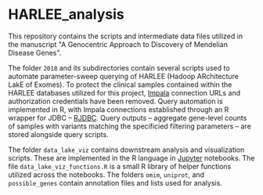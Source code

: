 # HARLEE_analysis

This repository contains the scripts and intermediate data files utilized in the manuscript "A Genocentric Approach to Discovery of Mendelian Disease Genes".

The folder `2018` and its subdirectories contain several scripts used to automate parameter-sweep querying of HARLEE (Hadoop ARchitecture LakE of Exomes). To protect the clinical samples contained within the HARLEE databases utilized for this project, [Impala](https://impala.apache.org) connection URLs and authorization credentials have been removed. Query automation is implemented in R, with Impala connections established through an R wrapper for JDBC – [RJDBC](https://CRAN.R-project.org/package=RJDBC). Query outputs – aggregate gene-level counts of samples with variants matching the specificied filtering parameters – are stored alongside query scripts.

The folder `data_lake_viz` contains downstream analysis and visualization scripts. These are implemented in the R language in [Jupyter](https://jupyter.org) notebooks. The file `data_lake_viz_functions.R` is a small R library of helper functions utilized across the notebooks. The folders `omim`, `uniprot`, and `possible_genes` contain annotation files and lists used for analysis.

